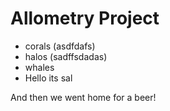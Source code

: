 # Allometry Project

- corals (asdfdafs)
- halos (sadffsdadas)
- whales
- Hello its sal


And then we went home for a beer!

